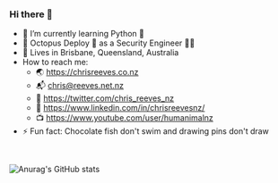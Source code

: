 ### Hi there 👋

- 🌱 I’m currently learning Python 🐍
- 👔 Octopus Deploy 🐙 as a Security Engineer 🥷🏽
- 📍 Lives in Brisbane, Queensland, Australia
- How to reach me:
     - 🌏 https://chrisreeves.co.nz
     - 📬 chris@reeves.net.nz
     - 🐥 https://twitter.com/chris_reeves_nz
     - 📝 https://www.linkedin.com/in/chrisreevesnz/
     - 📺 https://www.youtube.com/user/humanimalnz
- ⚡ Fun fact: Chocolate fish don't swim and drawing pins don't draw

<br>

![Anurag's GitHub stats](https://github-readme-stats.vercel.app/api?username=chrisreeves-&count_private=true&theme=gotham&show_icons=true)

<br>
